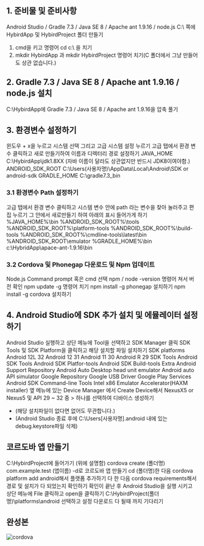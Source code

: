 ## 1. 준비물 및 준비사항
 Android Studio / Gradle 7.3 / Java SE 8 / Apache ant 1.9.16 / node.js
 C:\ 쪽에 HybirdApp 및 HybirdProject 폴더 만들기

 1. cmd을 키고 명령어 cd c:\ 을 치기
 2. mkdir HybirdApp 과 mkdir HybirdProject 명령어 치기(C 폴더에서 그냥 만들어도 상관 없습니다.)
 
## 2. Gradle 7.3 / Java SE 8 / Apache ant 1.9.16 / node.js 설치
 C:\HybirdApp에 Gradle 7.3 / Java SE 8 / Apache ant 1.9.16을 압축 풀기
 
## 3. 환경변수 설정하기
 윈도우 + x을 누르고 시스템 선택 그리고 고급 시스템 설정 누르기 고급 탭에서 환경 변
 수 클릭하고 새로 만들기하여 이름과 디렉터리 경로 설정하기
 JAVA_HOME
 C:\HybirdApp\jdk1.8XX
 (자바 이름이 달라도 상관없지만 반드시 JDK8이여야함.)
 ANDROID_SDK_ROOT
 C:\Users(사용자명)\AppData\Local\Android\SDK or android-sdk
 GRADLE_HOME
 C:\gradle7.3_bin
>
### 3.1 환경변수 Path 설정하기
 고급 탭에서 환경 변수 클릭하고 시스템 변수 안에 path 라는 변수을 찾아 눌러주고
 편집 누르기 그 안에서 새로만들기 하여 아래의 표시 들어가게 하기
 %JAVA_HOME%\bin
 %ANDROID_SDK_ROOT%\tools
 %ANDROID_SDK_ROOT%\platform-tools
 %ANDROID_SDK_ROOT%\build-tools
 %ANDROID_SDK_ROOT%\cmdline-tools\latest\bin
 %ANDROID_SDK_ROOT\emulator
 %GRADLE_HOME%\bin
 c:\HybridApp\apace-ant-1.9.16\bin

### 3.2 Cordova 및 Phonegap 다운로드 및 Npm 업데이트
 Node.js Command prompt 혹은 cmd 선택
 npm / node -version 명령어 쳐서 버전 확인
 npm update -g 명령어 치기
 npm install -g phonegap 설치하기
 npm install -g cordova 설치하기
## 4. Android Studio에 SDK 추가 설치 및 에뮬레이터 설정하기
 Android Studio 실행하고 상단 메뉴에 Tool을 선택하고 SDK Manager 클릭
 SDK Tools 및 SDK Platform을 클릭하고 해당 설치할 파일 설치하기
 SDK platforms
 Android 12L 32
 Android 12 31
 Android 11 30
 Android R 29
 SDK Tools
 Android SDK Tools
 Android SDK Platfor-tools
 Android SDK Build-tools
 Extra
 Android Support Repository
 Android Auto Desktop head unit emulator
 Android auto API simulator
 Google Repository
 Google USB Driver
 Google Play Services
 Android SDK Command-line Tools
 Intel x86 Emulator Accelerator(HAXM installer)
 옆 메뉴에 있는 Device Manager 에서 Create Device해서 NexusX5 or Nexus5 및 API 29 ~ 32 중     >  하나를 선택하여 디바이스 생성하기
 * (해당 설치파일이 없다면 없어도 무관합니다.)
 * (Android Studio 종료 후에 C:\Users[사용자명].android 내에 있는 debug.keystore파일 삭제)

## 코르도바 앱 만들기
 C:\HybirdProject에 들어가기 (위에 설명함)
 cordova create (폴더명) com.example.test (앱이름) -d로 코르도바 앱 만들기
 cd (폴더명)한 다음 cordova platform add android해서 플랫폼 추가하기
 다 한 다음 cordova requirements해서 경로 및 설치가 다 되었는지 확인하기
 확인이 끝난 후 Android Studio을 실행 시키고 상단 메뉴에 File 클릭하고 open을 클릭하기
 C:\HybirdProject(폴더명)\platforms\android 선택하고 설정 다운로드 다 될때 까지 기다리기
 
 ## 완성본
![cordova](https://user-images.githubusercontent.com/83578295/207139682-ce496689-0102-4100-9749-29ae159f8d56.png)

